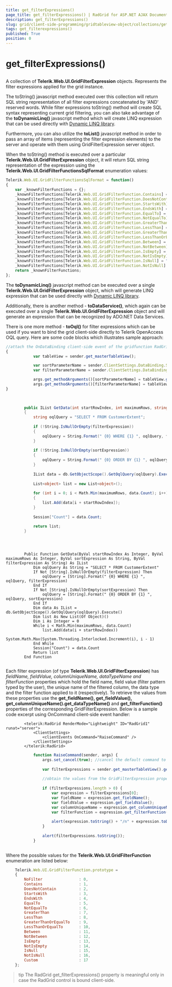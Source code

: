 ```yaml
---
title: get_filterExpressions()
page_title: get_filterExpressions() | RadGrid for ASP.NET AJAX Documentation
description: get_filterExpressions()
slug: grid/client-side-programming/gridtableview-object/collections/get_filterexpressions()
tags: get_filterexpressions()
published: True
position: 0
---
```


# get_filterExpressions()



## 

A collection of **Telerik.Web.UI.GridFilterExpression** objects. Represents the filter expressions applied for the grid instance.

The toString() javascript method executed over this collection will return SQL string representation of all filter expressions concatenated by 'AND' reserved words. While filter expressions toString() method will create SQL syntax representing current grid filtering, you can also take advantage of the **toDynamicLinq()** javascript method which will create LINQ expression that can be used directly with [Dynamic LINQ library](http://weblogs.asp.net/scottgu/archive/2008/01/07/dynamic-linq-part-1-using-the-linq-dynamic-query-library.aspx).

Furthermore, you can also utilize the **toList()** javascript method in order to pass an array of items (representing the filter expression elements) to the server and operate with them using GridFilterExpression server object.

When the toString() method is executed over a particular **Telerik.Web.UI.GridFilterExpression** object, it will return SQL string representation of the expression using the **Telerik.Web.UI.GridFilterFunctionsSqlFormat** enumeration values:

````JavaScript
Telerik.Web.UI.GridFilterFunctionsSqlFormat = function()
{
    var _knownFilterFunctions = {};
    _knownFilterFunctions[Telerik.Web.UI.GridFilterFunction.Contains] = "[{0}] LIKE '%{1}%'";
    _knownFilterFunctions[Telerik.Web.UI.GridFilterFunction.DoesNotContain] = "[{0}] NOT LIKE '%{1}%'";
    _knownFilterFunctions[Telerik.Web.UI.GridFilterFunction.StartsWith] = "[{0}] LIKE '{1}%'";
    _knownFilterFunctions[Telerik.Web.UI.GridFilterFunction.EndsWith] = "[{0}] LIKE '%{1}'";
    _knownFilterFunctions[Telerik.Web.UI.GridFilterFunction.EqualTo] = "[{0}] = {1}";
    _knownFilterFunctions[Telerik.Web.UI.GridFilterFunction.NotEqualTo] = "[{0}] <> {1}";
    _knownFilterFunctions[Telerik.Web.UI.GridFilterFunction.GreaterThan] = "[{0}] > {1}";
    _knownFilterFunctions[Telerik.Web.UI.GridFilterFunction.LessThan] = "[{0}] < {1}";
    _knownFilterFunctions[Telerik.Web.UI.GridFilterFunction.GreaterThanOrEqualTo] = "[{0}] >= {1}";
    _knownFilterFunctions[Telerik.Web.UI.GridFilterFunction.LessThanOrEqualTo] = "[{0}] <= {1}";
    _knownFilterFunctions[Telerik.Web.UI.GridFilterFunction.Between] = "([{0}] >= {1}) AND ([{0}] <= {2})";
    _knownFilterFunctions[Telerik.Web.UI.GridFilterFunction.NotBetween] = "([{0}] < {1}) OR ([{0}] > {2})";
    _knownFilterFunctions[Telerik.Web.UI.GridFilterFunction.IsEmpty] = "[{0}] = ''";
    _knownFilterFunctions[Telerik.Web.UI.GridFilterFunction.NotIsEmpty] = "[{0}] <> ''";
    _knownFilterFunctions[Telerik.Web.UI.GridFilterFunction.IsNull] = "[{0}] IS NULL";
    _knownFilterFunctions[Telerik.Web.UI.GridFilterFunction.NotIsNull] = "NOT ([{0}] IS NULL)";
    return _knownFilterFunctions;
};			
````



The **toDynamicLinq()** javascript method can be executed over a single **Telerik.Web.UI.GridFilterExpression** object, which will generate LINQ expression that can be used directly with [Dynamic LINQ library](http://weblogs.asp.net/scottgu/archive/2008/01/07/dynamic-linq-part-1-using-the-linq-dynamic-query-library.aspx).

Additionally, there is another method - **toDataService()**, which again can be executed over a single **Telerik.Web.UI.GridFilterExpression** object and will generate an expression that can be recognized by ADO.NET Data Services.

There is one more method - **toOql()** for filter expressions which can be used if you want to bind the grid client-side directly to Telerik OpenAccess OQL query. Here are some code blocks which illustrates sample approach:

````JavaScript
//attach the OnDataBinding client-side event of the gridfunction RadGrid1_DataBinding(sender, args)
{
            var tableView = sender.get_masterTableView();

            var sortParameterName = sender.ClientSettings.DataBinding.SortParameterName;
            var filterParameterName = sender.ClientSettings.DataBinding.FilterParameterName;

            args.get_methodArguments()[sortParameterName] = tableView.get_sortExpressions().toString();
            args.get_methodArguments()[filterParameterName] = tableView.get_filterExpressions().toOql();
}			
````





````C#
	
	
	    public IList GetData(int startRowIndex, int maximumRows, string sortExpression, string filterExpression)
	    {
	        string oqlQuery = "SELECT * FROM CustomerExtent";
	
	        if (!String.IsNullOrEmpty(filterExpression))
	        {
	            oqlQuery = String.Format(" {0} WHERE {1} ", oqlQuery, filterExpression);
	        }
	
	        if (!String.IsNullOrEmpty(sortExpression))
	        {
	            oqlQuery = String.Format(" {0} ORDER BY {1} ", oqlQuery, sortExpression);
	        }
	
	        IList data = db.GetObjectScope().GetOqlQuery(oqlQuery).Execute();
	
	        List<object> list = new List<object>();
	
	        for (int i = 0; i < Math.Min(maximumRows, data.Count); i++)
	        {
	            list.Add(data[i + startRowIndex]);
	        }
	
	        Session["Count"] = data.Count;
	
	        return list;
	    }
	
````
````VB
	
	
	    Public Function GetData(ByVal startRowIndex As Integer, ByVal maximumRows As Integer, ByVal sortExpression As String, ByVal filterExpression As String) As IList
	        Dim oqlQuery As String = "SELECT * FROM CustomerExtent"
	        If Not [String].IsNullOrEmpty(filterExpression) Then
	            oqlQuery = [String].Format(" {0} WHERE {1} ", oqlQuery, filterExpression)
	        End If
	        If Not [String].IsNullOrEmpty(sortExpression) Then
	            oqlQuery = [String].Format(" {0} ORDER BY {1} ", oqlQuery, sortExpression)
	        End If
	        Dim data As IList = db.GetObjectScope().GetOqlQuery(oqlQuery).Execute()
	        Dim list As New List(Of Object)()
	        Dim i As Integer = 0
	        While i < Math.Min(maximumRows, data.Count)
	            list.Add(data(i + startRowIndex))
	            System.Math.Max(System.Threading.Interlocked.Increment(i), i - 1)
	        End While
	        Session("Count") = data.Count
	        Return list
	    End Function
	
````


Each filter expression (of type **Telerik.Web.UI.GridFilterExpression**) has *fieldName, fieldValue, columnUniqueName, dataTypeName and filterFunction* properties which hold the field name, field value (filter pattern typed by the user), the unique name of the filtered column, the data type and the filter function applied to it (respectively). To retrieve the values from these properties use the **get_fieldName(), get_fieldValue(), get_columnUniqueName().get_dataTypeName()** and **get_filterFunction()** properties of the corresponding GridFilterExpression. Below is a sample code excerpt using OnCommand client-side event handler:

````ASP.NET
	    <telerik:RadGrid RenderMode="Lightweight" ID="RadGrid1" runat="server">
	        <ClientSettings>
	            <clientEvents OnCommand="RaiseCommand" />
	        </ClientSettings>
	    </telerik:RadGrid>
````



````JavaScript
	        function RaiseCommand(sender, args) {
	            args.set_cancel(true); //cancel the default command to prevent postback/ajax request
	
	            var filterExpressions = sender.get_masterTableView().get_filterExpressions();
	
	            //obtain the values from the GridFilterExpression properties
	
	            if (filterExpressions.length > 0) {
	                var expression = filterExpressions[0];
	                var fieldName = expression.get_fieldName();
	                var fieldValue = expression.get_fieldValue();
	                var columnUniqueName = expression.get_columnUniqueName();
	                var filterFunction = expression.get_filterFunction(); // enum Telerik.Web.UI.GridFilterFunction
	
	                alert(expression.toString() + "/n" + expression.toDynamicLinq());
	            }
	
	            alert(filterExpressions.toString());
	        }
	
````



Where the possible values for the **Telerik.Web.UI.GridFilterFunction** enumeration are listed below:

````JavaScript
	Telerik.Web.UI.GridFilterFunction.prototype = 
	{
	    NoFilter                : 0,
	    Contains                : 1,
	    DoesNotContain          : 2,
	    StartsWith              : 3,
	    EndsWith                : 4,
	    EqualTo                 : 5,
	    NotEqualTo              : 6,
	    GreaterThan             : 7,
	    LessThan                : 8,
	    GreaterThanOrEqualTo    : 9,
	    LessThanOrEqualTo       : 10,
	    Between                 : 11,
	    NotBetween              : 12,
	    IsEmpty                 : 13,
	    NotIsEmpty              : 14,
	    IsNull                  : 15,
	    NotIsNull               : 16,
	    Custom                  : 17
	};
````



>tip The RadGrid get_filterExpressions() property is meaningful only in case the RadGrid control is bound client-side.
>

